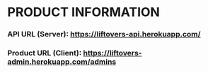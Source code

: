 # PRODUCT INFORMATION

### API URL (Server): https://liftovers-api.herokuapp.com/

### Product URL (Client): https://liftovers-admin.herokuapp.com/admins
